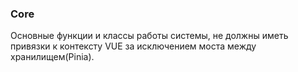 ### Core

Основные функции и классы работы системы, не должны иметь привязки к контексту VUE
за исключением моста между хранилищем(Pinia).
